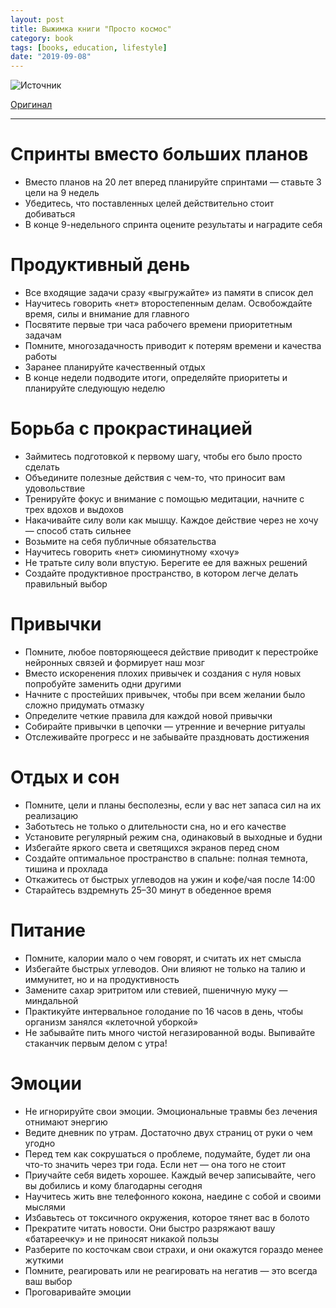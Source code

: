 ```yaml
---
layout: post
title: Выжимка книги "Просто космос"
category: book
tags: [books, education, lifestyle]
date: "2019-09-08"
---
```


![Источник](https://www.mann-ivanov-ferber.ru/assets/files/content-pages/infografika/prosto-kosmos/mif-prostocosmos-011.jpg)

[Оригинал](https://www.mann-ivanov-ferber.ru/assets/files/content-pages/infografika/prosto-kosmos/mif-prostocosmos-011.jpg)

---

# Спринты вместо больших планов
- Вместо планов на 20 лет вперед планируйте спринтами — ставьте 3 цели на 9 недель
- Убедитесь, что поставленных целей действительно стоит добиваться
- В конце 9-недельного спринта оцените результаты и наградите себя

# Продуктивный день
- Все входящие задачи сразу «выгружайте» из памяти в список дел
- Научитесь говорить «нет» второстепенным делам. Освобождайте время, силы и внимание для главного
- Посвятите первые три часа рабочего времени приоритетным задачам
- Помните, многозадачность приводит к потерям времени и качества работы
- Заранее планируйте качественный отдых
- В конце недели подводите итоги, определяйте приоритеты и планируйте следующую неделю

# Борьба с прокрастинацией
- Займитесь подготовкой к первому шагу, чтобы его было просто сделать
- Объедините полезные действия с чем-то, что приносит вам удовольствие
- Тренируйте фокус и внимание с помощью медитации, начните с трех вдохов и выдохов
- Накачивайте силу воли как мышцу. Каждое действие через не хочу — способ стать сильнее
- Возьмите на себя публичные обязательства
- Научитесь говорить «нет» сиюминутному «хочу»
- Не тратьте силу воли впустую. Берегите ее для важных решений
- Создайте продуктивное пространство, в котором легче делать правильный выбор

# Привычки
- Помните, любое повторяющееся действие приводит к перестройке нейронных связей и формирует наш мозг
- Вместо искоренения плохих привычек и создания с нуля новых попробуйте заменить одни другими
- Начните с простейших привычек, чтобы при всем желании было сложно придумать отмазку
- Определите четкие правила для каждой новой привычки
- Собирайте привычки в цепочки — утренние и вечерние ритуалы
- Отслеживайте прогресс и не забывайте праздновать достижения

# Отдых и сон
- Помните, цели и планы бесполезны, если у вас нет запаса сил на их реализацию
- Заботьтесь не только о длительности сна, но и его качестве
- Установите регулярный режим сна, одинаковый в выходные и будни
- Избегайте яркого света и светящихся экранов перед сном
- Создайте оптимальное пространство в спальне: полная темнота, тишина и прохлада
- Откажитесь от быстрых углеводов на ужин и кофе/чая после 14:00
- Старайтесь вздремнуть 25–30 минут в обеденное время

# Питание
- Помните, калории мало о чем говорят, и считать их нет смысла
- Избегайте быстрых углеводов. Они влияют не только на талию и иммунитет, но и на продуктивность
- Замените сахар эритритом или стевией, пшеничную муку — миндальной
- Практикуйте интервальное голодание по 16 часов в день, чтобы организм занялся «клеточной уборкой»
- Не забывайте пить много чистой негазированной воды. Выпивайте стаканчик первым делом с утра!

# Эмоции
- Не игнорируйте свои эмоции. Эмоциональные травмы без лечения отнимают энергию
- Ведите дневник по утрам. Достаточно двух страниц от руки о чем угодно
- Перед тем как сокрушаться о проблеме, подумайте, будет ли она что-то значить через три года. Если нет — она того не стоит
- Приучайте себя видеть хорошее. Каждый вечер записывайте, чего вы добились и кому благодарны сегодня
- Научитесь жить вне телефонного кокона, наедине с собой и своими мыслями
- Избавьтесь от токсичного окружения, которое тянет вас в болото
- Прекратите читать новости. Они быстро разряжают вашу «батареечку» и не приносят никакой пользы
- Разберите по косточкам свои страхи, и они окажутся гораздо менее жуткими
- Помните, реагировать или не реагировать на негатив — это всегда ваш выбор
- Проговаривайте эмоции